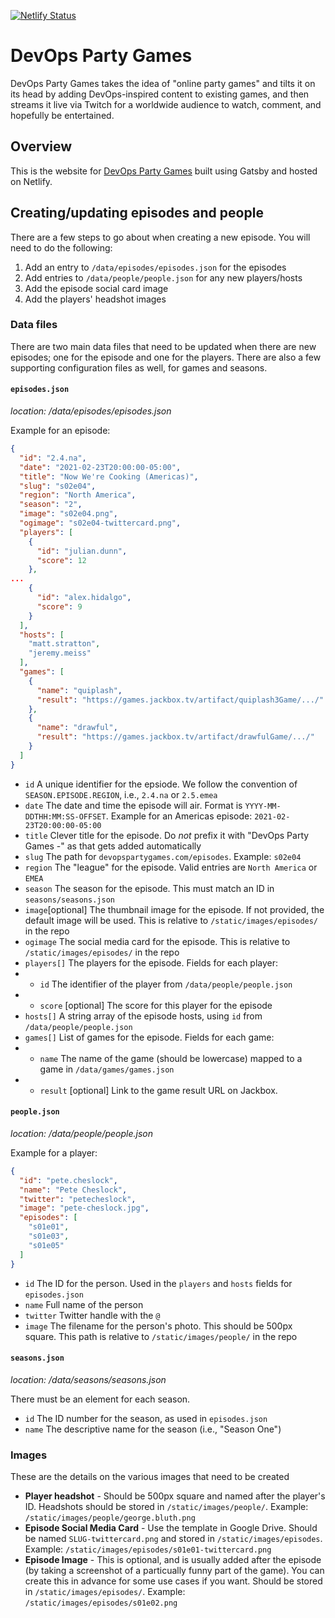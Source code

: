 [![Netlify Status](https://api.netlify.com/api/v1/badges/8a7ce451-b997-4325-a2b0-1429ddcd2c72/deploy-status)](https://app.netlify.com/sites/graceful-sage-db0ff/deploys)

# DevOps Party Games

DevOps Party Games takes the idea of "online party games" and tilts it on its head by adding DevOps-inspired content to existing games, and then streams it live via Twitch for a worldwide audience to watch, comment, and hopefully be entertained.

## Overview

This is the website for [DevOps Party Games](https://devopspartygames.com) built using Gatsby and hosted on Netlify.

## Creating/updating episodes and people

There are a few steps to go about when creating a new episode. You will need to do the following:

1. Add an entry to `/data/episodes/episodes.json` for the episodes
1. Add entries to `/data/people/people.json` for any new players/hosts
1. Add the episode social card image
1. Add the players' headshot images

### Data files

There are two main data files that need to be updated when there are new episodes; one for the episode and one for the players. There are also a few supporting configuration files as well, for games and seasons.

#### `episodes.json`

*location: /data/episodes/episodes.json*

Example for an episode:

```json
{
  "id": "2.4.na",
  "date": "2021-02-23T20:00:00-05:00",
  "title": "Now We're Cooking (Americas)",
  "slug": "s02e04",
  "region": "North America",
  "season": "2",
  "image": "s02e04.png",
  "ogimage": "s02e04-twittercard.png",
  "players": [
    {
      "id": "julian.dunn",
      "score": 12
    },
...
    {
      "id": "alex.hidalgo",
      "score": 9
    }
  ],
  "hosts": [
    "matt.stratton",
    "jeremy.meiss"
  ],
  "games": [
    {
      "name": "quiplash",
      "result": "https://games.jackbox.tv/artifact/quiplash3Game/.../"
    },
    {
      "name": "drawful",
      "result": "https://games.jackbox.tv/artifact/drawfulGame/.../"
    }
  ]
}
```

* `id` A unique identifier for the epsiode. We follow the convention of `SEASON.EPISODE.REGION`, i.e., `2.4.na` or `2.5.emea`
* `date` The date and time the episode will air. Format is `YYYY-MM-DDTHH:MM:SS-OFFSET`. Example for an Americas episode: `2021-02-23T20:00:00-05:00`
* `title` Clever title for the episode. Do *not* prefix it with "DevOps Party Games -" as that gets added automatically
* `slug` The path for `devopspartygames.com/episodes`. Example: `s02e04`
* `region` The "league" for the episode. Valid entries are `North America` or `EMEA`
* `season` The season for the episode. This must match an ID in `seasons/seasons.json`
* `image`[optional] The thumbnail image for the episode. If not provided, the default image will be used. This is relative to `/static/images/episodes/` in the repo
* `ogimage` The social media card for the episode. This is relative to `/static/images/episodes/` in the repo
* `players[]` The players for the episode. Fields for each player:
* * `id` The identifier of the player from `/data/people/people.json`
* * `score` [optional] The score for this player for the episode
* `hosts[]` A string array of the episode hosts, using `id` from `/data/people/people.json`
* `games[]` List of games for the episode. Fields for each game:
* * `name` The name of the game (should be lowercase) mapped to a game in `/data/games/games.json`
* * `result` [optional] Link to the game result URL on Jackbox. 

#### `people.json`

*location: /data/people/people.json*

Example for a player:

```json
{
  "id": "pete.cheslock",
  "name": "Pete Cheslock",
  "twitter": "petecheslock",
  "image": "pete-cheslock.jpg",
  "episodes": [
    "s01e01",
    "s01e03",
    "s01e05"
  ]
}
```

* `id` The ID for the person. Used in the `players` and `hosts` fields for `episodes.json`
* `name` Full name of the person
* `twitter` Twitter handle with the `@`
* `image` The filename for the person's photo. This should be 500px square. This path is relative to `/static/images/people/` in the repo

#### `seasons.json`

*location: /data/seasons/seasons.json*

There must be an element for each season.

* `id` The ID number for the season, as used in `episodes.json`
* `name` The descriptive name for the season (i.e., "Season One")

### Images

These are the details on the various images that need to be created

* **Player headshot** - Should be 500px square and named after the player's ID. Headshots should be stored in `/static/images/people/`. Example: `/static/images/people/george.bluth.png`
* **Episode Social Media Card** - Use the template in Google Drive. Should be named `SLUG-twittercard.png` and stored in `/static/images/episodes`. Example: `/static/images/episodes/s01e01-twittercard.png`
* **Episode Image** - This is optional, and is usually added after the episode (by taking a screenshot of a particually funny part of the game). You can create this in advance for some use cases if you want. Should be stored in `/static/images/episodes/`. Example: `/static/images/episodes/s01e02.png`
